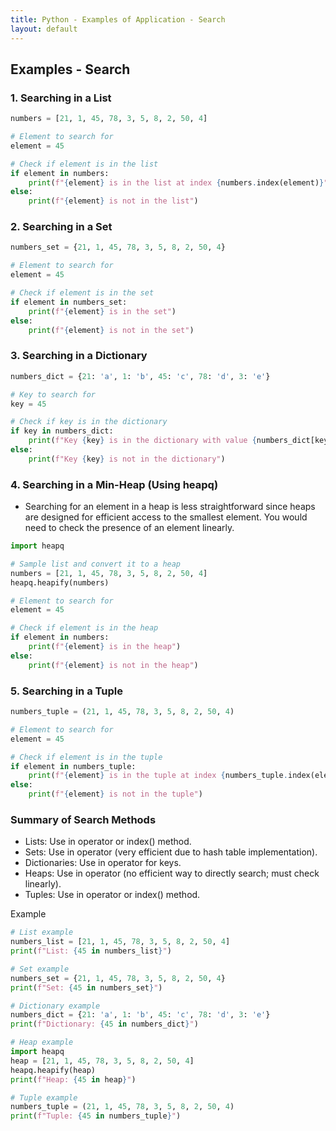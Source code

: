 ```yaml
---
title: Python - Examples of Application - Search 
layout: default
---
```


##  Examples - Search

### 1. Searching in a List

```python
numbers = [21, 1, 45, 78, 3, 5, 8, 2, 50, 4]

# Element to search for
element = 45

# Check if element is in the list
if element in numbers:
    print(f"{element} is in the list at index {numbers.index(element)}")
else:
    print(f"{element} is not in the list")
```

### 2. Searching in a Set

```python
numbers_set = {21, 1, 45, 78, 3, 5, 8, 2, 50, 4}

# Element to search for
element = 45

# Check if element is in the set
if element in numbers_set:
    print(f"{element} is in the set")
else:
    print(f"{element} is not in the set")
```

### 3. Searching in a Dictionary

```python
numbers_dict = {21: 'a', 1: 'b', 45: 'c', 78: 'd', 3: 'e'}

# Key to search for
key = 45

# Check if key is in the dictionary
if key in numbers_dict:
    print(f"Key {key} is in the dictionary with value {numbers_dict[key]}")
else:
    print(f"Key {key} is not in the dictionary")
```

### 4. Searching in a Min-Heap (Using heapq)

* Searching for an element in a heap is less straightforward since heaps are designed for efficient access to the smallest element. You would need to check the presence of an element linearly.

```python
import heapq

# Sample list and convert it to a heap
numbers = [21, 1, 45, 78, 3, 5, 8, 2, 50, 4]
heapq.heapify(numbers)

# Element to search for
element = 45

# Check if element is in the heap
if element in numbers:
    print(f"{element} is in the heap")
else:
    print(f"{element} is not in the heap")
```

### 5. Searching in a Tuple

```python
numbers_tuple = (21, 1, 45, 78, 3, 5, 8, 2, 50, 4)

# Element to search for
element = 45

# Check if element is in the tuple
if element in numbers_tuple:
    print(f"{element} is in the tuple at index {numbers_tuple.index(element)}")
else:
    print(f"{element} is not in the tuple")
```

### Summary of Search Methods
* Lists: Use in operator or index() method.
* Sets: Use in operator (very efficient due to hash table implementation).
* Dictionaries: Use in operator for keys.
* Heaps: Use in operator (no efficient way to directly search; must check linearly).
* Tuples: Use in operator or index() method.

Example 

```python
# List example
numbers_list = [21, 1, 45, 78, 3, 5, 8, 2, 50, 4]
print(f"List: {45 in numbers_list}")

# Set example
numbers_set = {21, 1, 45, 78, 3, 5, 8, 2, 50, 4}
print(f"Set: {45 in numbers_set}")

# Dictionary example
numbers_dict = {21: 'a', 1: 'b', 45: 'c', 78: 'd', 3: 'e'}
print(f"Dictionary: {45 in numbers_dict}")

# Heap example
import heapq
heap = [21, 1, 45, 78, 3, 5, 8, 2, 50, 4]
heapq.heapify(heap)
print(f"Heap: {45 in heap}")

# Tuple example
numbers_tuple = (21, 1, 45, 78, 3, 5, 8, 2, 50, 4)
print(f"Tuple: {45 in numbers_tuple}")
```
